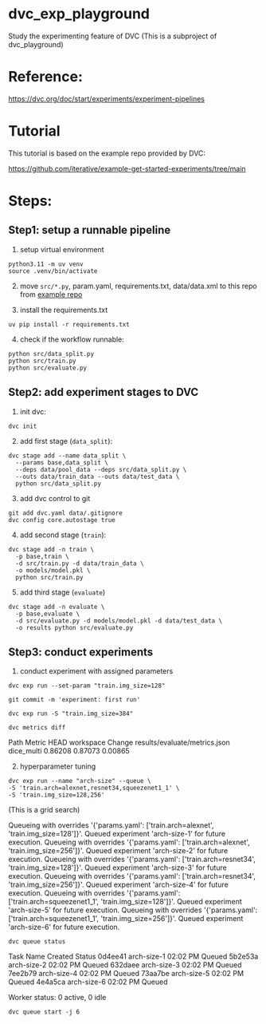 # dvc_exp_playground
Study the experimenting feature of DVC (This is a subproject of dvc_playground)

# Reference: 
https://dvc.org/doc/start/experiments/experiment-pipelines

# Tutorial 

This tutorial is based on the example repo provided by DVC: 

https://github.com/iterative/example-get-started-experiments/tree/main

# Steps:

## Step1: setup a runnable pipeline 

1. setup virtual environment 

```
python3.11 -m uv venv
source .venv/bin/activate
```

2. move `src/*.py`, param.yaml, requirements.txt, data/data.xml to this repo from [example repo](https://github.com/iterative/example-get-started-experiments/tree/main)

3. install the requirements.txt

```
uv pip install -r requirements.txt 
```

4. check if the workflow runnable:

```
python src/data_split.py
python src/train.py
python src/evaluate.py
```

## Step2: add experiment stages to DVC

1. init dvc:
```
dvc init
```

2. add first stage (`data_split`):
```
dvc stage add --name data_split \
  --params base,data_split \
  --deps data/pool_data --deps src/data_split.py \
  --outs data/train_data --outs data/test_data \
  python src/data_split.py
```
3. add dvc control to git
```
git add dvc.yaml data/.gitignore
dvc config core.autostage true
```

4. add second stage (`train`):

```
dvc stage add -n train \
  -p base,train \
  -d src/train.py -d data/train_data \
  -o models/model.pkl \
  python src/train.py
```

5. add third stage (`evaluate`)

```
dvc stage add -n evaluate \
  -p base,evaluate \
  -d src/evaluate.py -d models/model.pkl -d data/test_data \
  -o results python src/evaluate.py
```


## Step3: conduct experiments

1. conduct experiment with assigned parameters 

```
dvc exp run --set-param "train.img_size=128"
```
```
git commit -m 'experiment: first run'
```
```
dvc exp run -S "train.img_size=384"
```
```
dvc metrics diff
```

>> 
Path                           Metric      HEAD     workspace    Change
results/evaluate/metrics.json  dice_multi  0.86208  0.87073      0.00865

2. hyperparameter tuning 

```
dvc exp run --name "arch-size" --queue \
-S 'train.arch=alexnet,resnet34,squeezenet1_1' \
-S 'train.img_size=128,256'
```
(This is a grid search)
>>>

Queueing with overrides '{'params.yaml': ['train.arch=alexnet', 'train.img_size=128']}'.
Queued experiment 'arch-size-1' for future execution.
Queueing with overrides '{'params.yaml': ['train.arch=alexnet', 'train.img_size=256']}'.
Queued experiment 'arch-size-2' for future execution.
Queueing with overrides '{'params.yaml': ['train.arch=resnet34', 'train.img_size=128']}'.
Queued experiment 'arch-size-3' for future execution.
Queueing with overrides '{'params.yaml': ['train.arch=resnet34', 'train.img_size=256']}'.
Queued experiment 'arch-size-4' for future execution.
Queueing with overrides '{'params.yaml': ['train.arch=squeezenet1_1', 'train.img_size=128']}'.
Queued experiment 'arch-size-5' for future execution.
Queueing with overrides '{'params.yaml': ['train.arch=squeezenet1_1', 'train.img_size=256']}'.
Queued experiment 'arch-size-6' for future execution.

```
dvc queue status
```
>>>
Task     Name         Created    Status
0d4ee41  arch-size-1  02:02 PM   Queued
5b2e53a  arch-size-2  02:02 PM   Queued
632daee  arch-size-3  02:02 PM   Queued
7ee2b79  arch-size-4  02:02 PM   Queued
73aa7be  arch-size-5  02:02 PM   Queued
4e4a5ca  arch-size-6  02:02 PM   Queued

Worker status: 0 active, 0 idle
```
dvc queue start -j 6
```